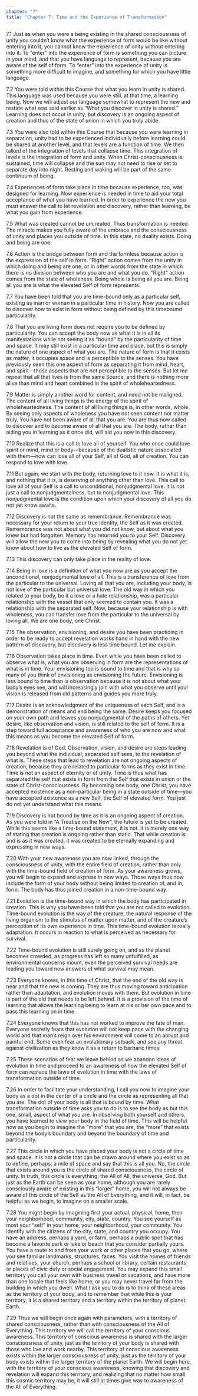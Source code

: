 ```yaml
---
chapter: "7"
title: "Chapter 7: Time and the Experience of Transformation"
---
```


7.1 Just as when you were a being existing in the shared consciousness
of unity you couldn’t know what the experience of form would be like
without entering into it, you cannot know the experience of unity
without entering into it. To “enter” into the experience of form is
something you can picture in your mind, and that you have language to
represent, because you are aware of the self of form. To “enter” into
the experience of unity is something more difficult to imagine, and
something for which you have little language.

7.2 You were told within this Course that what you learn in unity is
shared.  This language was used because you were still, at that time, a
learning being.  Now we will adjust our language somewhat to represent
the new and restate what was said earlier as “What you discover in unity
is shared.” Learning does not occur in unity, but discovery is an
ongoing aspect of creation and thus of the state of union in which you
truly abide.

7.3 You were also told within this Course that because you were learning
in separation, unity had to be experienced individually before learning
could be shared at another level, and that levels are a function of
time. We then talked of the integration of levels that collapse time.
This integration of levels is the integration of form and unity. When
Christ-consciousness is sustained, time will collapse and the sun may
not need to rise or set to separate day into night. Resting and waking
will be part of the same continuum of being.

7.4 Experiences of form take place in time because experience, too, was
designed for learning. Now experience is needed in time to aid your
total acceptance of what you have learned. In order to experience the
new you must answer the call to let revelation and discovery, rather
than learning, be what you gain from experience.

7.5 What was created cannot be uncreated. Thus transformation is needed.
The miracle makes you fully aware of the embrace and the consciousness
of unity and places you outside of time. In this state, no duality
exists. Doing and being are one.

7.6 Action is the bridge between form and the formless because action is
the expression of the self in form. “Right” action comes from the unity
in which doing and being are one, or in other words from the state in
which there is no division between who you are and what you do. “Right”
action comes from the state of wholeness. Being whole is being all you
are. Being all you are is what the elevated Self of form represents.

7.7 You have been told that you are time-bound only as a particular
self, existing as man or woman in a particular time in history. Now you
are called to discover how to exist in form without being defined by
this timebound particularity.

7.8 That you are living form does not require you to be defined by
particularity. You can accept the body now as what it is in all its
manifestations while not seeing it as “bound” by the particularity of
time and space. It may still exist in a particular time and place, but
this is simply the nature of one aspect of what you are. The nature of
form is that it exists as matter, it occupies space and is perceptible
to the senses. You have previously seen this one aspect of form as
separating it from mind, heart, and spirit—those aspects that are not
perceptible to the senses. But let me repeat that all that lives is from
the same Source, and there is nothing more alive than mind and heart
combined in the spirit of wholeheartedness.

7.9 Matter is simply another word for content, and need not be maligned.
The content of all living things is the energy of the spirit of
wholeheartedness. The content of all living things is, in other words,
whole. By seeing only aspects of wholeness you have not seen content nor
matter truly. You have not been aware of all that you are. You are thus
now called to discover and to become aware of all that you are. The
body, rather than aiding you in learning as it once did, will aid you
now in this discovery.

7.10 Realize that this is a call to love all of yourself. You who once
could love spirit or mind, mind or body—because of the dualistic nature
associated with them—now can love all of your Self, all of God, all of
creation. You can respond to love with love.

7.11 But again, we start with the body, returning love to it now. It is
what it is, and nothing that it is, is deserving of anything other than
love. This call to love all of your Self is a call to unconditional,
nonjudgmental love. It is not just a call to nonjudgmentalness, but to
nonjudgmental love. This nonjudgmental love is the condition upon which
your discovery of all you do not yet know awaits.

7.12 Discovery is not the same as remembrance. Remembrance was necessary
for your return to your true identity, the Self as it was created.
Remembrance was not about what you did not know, but about what you knew
but had forgotten. Memory has returned you to your Self. Discovery will
allow the new you to come into being by revealing what you do not yet
know about how to live as the elevated Self of form.

7.13 This discovery can only take place in the reality of love.

7.14 Being in love is a definition of what you now are as you accept the
unconditional, nonjudgmental love of all. This is a transference of love
from the particular to the universal. Loving all that you are, including
your body, is not love of the particular but universal love. The old way
in which you related to your body, be it a love or a hate relationship,
was a particular relationship with the vessel that only seemed to
contain you. It was a relationship with the separated self. Now, because
your relationship is with wholeness, you can transfer love from the
particular to the universal by loving all. We are one body, one Christ.

7.15 The observation, envisioning, and desire you have been practicing
in order to be ready to accept revelation works hand in hand with the
new pattern of discovery, but discovery is less time bound. Let me
explain.

7.16 Observation takes place in time. Even while you have been called to
observe what is, what you are observing in form are the representations
of what is in time. Your envisioning too is bound to time and that is
why so many of you think of envisioning as envisioning the future.
Envisioning is less bound to time than is observation because it is not
about what your body’s eyes see, and will increasingly join with what
you observe until your vision is released from old patterns and guides
you more truly.

7.17 Desire is an acknowledgment of the uniqueness of each Self, and is
a demonstration of means and end being the same. Desire keeps you
focused on your own path and leaves you nonjudgmental of the paths of
others. Yet desire, like observation and vision, is still related to the
self of form. It is a step toward full acceptance and awareness of who
you are now and what this means as you become the elevated Self of form.

7.18 Revelation is of God. Observation, vision, and desire are steps
leading you beyond what the individual, separated self sees, to the
revelation of what is. These steps that lead to revelation are not
ongoing aspects of creation, because they are related to particular
forms as they exist in time. Time is not an aspect of eternity or of
unity. Time is thus what has separated the self that exists in form from
the Self that exists in union or the state of Christ-consciousness. By
becoming one body, one Christ, you have accepted existence as a
non-particular being in a state outside of time—you have accepted
existence as a new Self, the Self of elevated form. You just do not yet
understand what this means.

7.19 Discovery is not bound by time as it is an ongoing aspect of
creation.  As you were told in “A Treatise on the New”, the future is
yet to be created.  While this seems like a time-bound statement, it is
not. It is merely one way of stating that creation is ongoing rather
than static. That while creation is and is as it was created, it was
created to be eternally expanding and expressing in new ways.

7.20 With your new awareness you are now linked, through the
consciousness of unity, with the entire field of creation, rather than
only with the time-bound field of creation of form. As your awareness
grows, you will begin to expand and express in new ways. Those ways thus
now include the form of your body without being limited to creation of,
and in, form. The body has thus joined creation in a non-time-bound way.

7.21 Evolution is the time-bound way in which the body has participated
in creation. This is why you have been told that you are not called to
evolution.  Time-bound evolution is the way of the creature, the natural
response of the living organism to the stimulus of matter upon matter,
and of the creature’s perception of its own experience in time. This
time-bound evolution is really adaptation. It occurs in reaction to what
is perceived as necessary for survival.

7.22 Time-bound evolution is still surely going on, and as the planet
becomes crowded, as progress has left so many unfulfilled, as
environmental concerns mount, even the perceived survival needs are
leading you toward new answers of what survival may mean.

7.23 Everyone knows, in this time of Christ, that the end of the old way
is near and that the new is coming. They are thus moving toward
anticipation rather than adaptation, and evolution moves with them. But
evolution in time is part of the old that needs to be left behind. It is
a provision of the time of learning that allows the learning being to
learn at his or her own pace and to pass this learning on in time.

7.24 Everyone knows that this has not worked to improve the fate of man.
Everyone secretly fears that evolution will not keep pace with the
changing world and that man’s reign over his environment will come to an
abrupt and painful end. Some even fear an evolutionary setback, and see
any threat against civilization as they know it as a return to barbaric
times.

7.25 These scenarios of fear we leave behind as we abandon ideas of
evolution in time and proceed to an awareness of how the elevated Self
of form can replace the laws of evolution in time with the laws of
transformation outside of time.

7.26 In order to facilitate your understanding, I call you now to
imagine your body as a dot in the center of a circle and the circle as
representing all that you are. The dot of your body is all that is bound
by time. What transformation outside of time asks you to do is to see
the body as but this one, small, aspect of what you are. In observing
both yourself and others, you have learned to view your body in the
field of time. This will be helpful now as you begin to imagine the
“more” that you are, the “more” that exists beyond the body’s boundary
and beyond the boundary of time and particularity.

7.27 This circle in which you have placed your body is not a circle of
time and space. It is not a circle that can be drawn around where you
exist so as to define, perhaps, a mile of space and say that this is all
you. No, the circle that exists around you is the circle of shared
consciousness, the circle of unity.  In truth, this circle is
everything, the All of All, the universe, God. But just as the Earth can
be seen as your home, although you are rarely consciously aware of
existing in this “larger” home, you will not always be aware of this
circle of the Self as the All of Everything, and it will, in fact, be
helpful as we begin, to imagine on a smaller scale.

7.28 You might begin by imagining first your actual, physical, home,
then your neighborhood, community, city, state, country. You see
yourself as most your “self” in your home, your neighborhood, your
community. You identify with the citizens of the city, state, and
country you occupy. You have an address, perhaps a yard, or farm,
perhaps a public spot that has become a favorite park or lake or beach
that you consider partially yours. You have a route to and from your
work or other places that you go, where you see familiar landmarks,
structures, faces. You visit the homes of friends and relatives, your
church, perhaps a school or library, certain restaurants or places of
civic duty or social engagement. You may expand this small territory you
call your own with business travel or vacations, and have more than one
locale that feels like home; or you may never travel far from the
building in which you dwell. What I ask you to do is to think of these
areas as the territory of your body, and to remember that while this is
your territory, it is a shared territory and a territory within the
territory of planet Earth.

7.29 Thus we will begin once again with parameters, with a territory of
shared consciousness, rather than with consciousness of the All of
Everything. This territory we will call the territory of your conscious
awareness.  This territory of conscious awareness is shared with the
larger consciousness of unity, just as the territory of your body is
shared with those who live and work nearby. This territory of conscious
awareness exists within the larger consciousness of unity, just as the
territory of your body exists within the larger territory of the planet
Earth. We will begin here, with the territory of your conscious
awareness, knowing that discovery and revelation will expand this
territory, and realizing that no matter how small this cosmic territory
may be, it will still at times give way to awareness of the All of
Everything.

